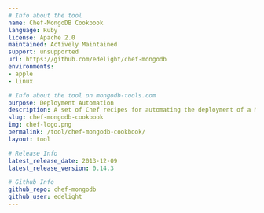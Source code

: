 ```yaml
---
# Info about the tool
name: Chef-MongoDB Cookbook
language: Ruby
license: Apache 2.0
maintained: Actively Maintained
support: unsupported
url: https://github.com/edelight/chef-mongodb
environments:
- apple
- linux

# Info about the tool on mongodb-tools.com
purpose: Deployment Automation
description: A set of Chef recipes for automating the deployment of a MongoDB cluster.
slug: chef-mongodb-cookbook
img: chef-logo.png
permalink: /tool/chef-mongodb-cookbook/
layout: tool

# Release Info
latest_release_date: 2013-12-09
latest_release_version: 0.14.3

# Github Info
github_repo: chef-mongodb
github_user: edelight
---
```


